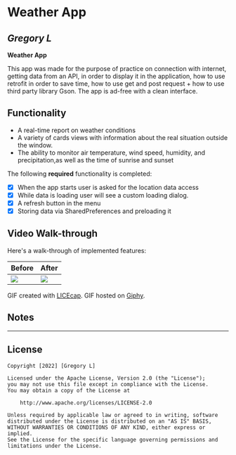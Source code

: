 # Weather App

## *Gregory L*

**Weather App**

This app was made for the purpose of practice on connection with internet, getting data from an API, 
in order to display it in the application, how to use retrofit in order to save time, 
how to use get and post request + how to use third party library Gson. 
The app is ad-free with a clean interface.

## Functionality

* A real-time report on weather conditions
* A variety of cards views with information about the real situation outside the window.
* The ability to monitor air temperature, wind speed, humidity, and precipitation,as well as the time of sunrise and sunset

The following **required** functionality is completed:

* [X] When the app starts user is asked for the location data access
* [X] While data is loading user will see a custom loading dialog.
* [X] A refresh button in the menu
* [X] Storing data via SharedPreferences and preloading it

## Video Walk-through

Here's a walk-through of implemented features:

| Before     | After      |
|------------|-------------|
| <img src="https://media.giphy.com/media/V4IjNvHNbHlIxZbAYt/giphy.gif"> | <img src="https://media.giphy.com/media/HUZrq8mFTNI1rM9B3w/giphy.gif" width=''> |

GIF created with [LICEcap](https://www.cockos.com/licecap/).
GIF hosted on [Giphy](https://giphy.com).

## Notes

 - - - - -

## License

    Copyright [2022] [Gregory L]

    Licensed under the Apache License, Version 2.0 (the "License");
    you may not use this file except in compliance with the License.
    You may obtain a copy of the License at

        http://www.apache.org/licenses/LICENSE-2.0

    Unless required by applicable law or agreed to in writing, software
    distributed under the License is distributed on an "AS IS" BASIS,
    WITHOUT WARRANTIES OR CONDITIONS OF ANY KIND, either express or implied.
    See the License for the specific language governing permissions and
    limitations under the License.